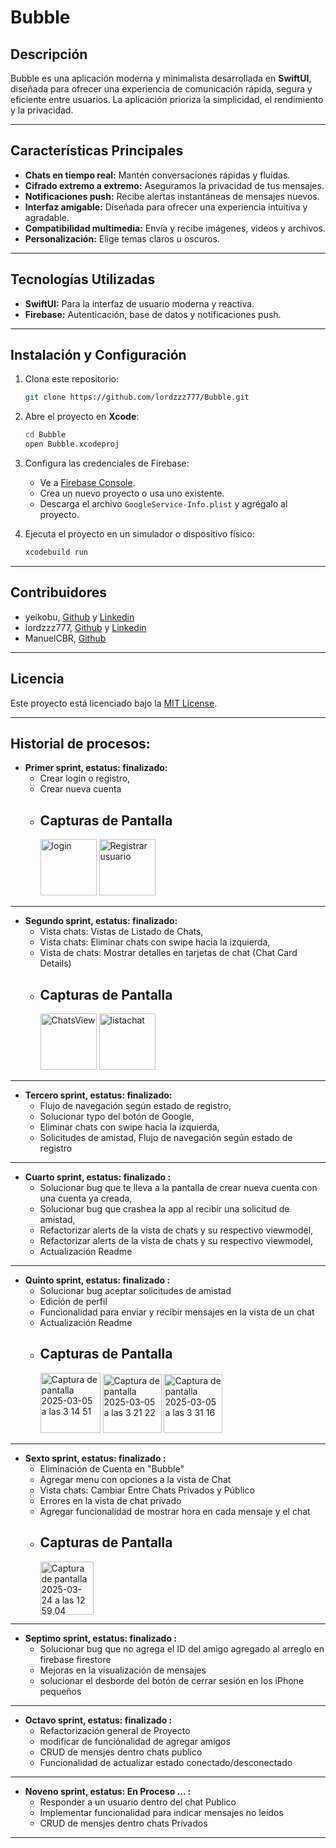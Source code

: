 # Bubble

## Descripción
Bubble es una aplicación moderna y minimalista desarrollada en **SwiftUI**, diseñada para ofrecer una experiencia de comunicación rápida, segura y eficiente entre usuarios. La aplicación prioriza la simplicidad, el rendimiento y la privacidad.

---

## Características Principales

- **Chats en tiempo real:** Mantén conversaciones rápidas y fluidas.
- **Cifrado extremo a extremo:** Aseguramos la privacidad de tus mensajes.
- **Notificaciones push:** Recibe alertas instantáneas de mensajes nuevos.
- **Interfaz amigable:** Diseñada para ofrecer una experiencia intuitiva y agradable.
- **Compatibilidad multimedia:** Envía y recibe imágenes, videos y archivos.
- **Personalización:** Elige temas claros u oscuros.

---

## Tecnologías Utilizadas

- **SwiftUI:** Para la interfaz de usuario moderna y reactiva.
- **Firebase:** Autenticación, base de datos y notificaciones push.
  
---

## Instalación y Configuración

1. Clona este repositorio:
   ```bash
   git clone https://github.com/lordzzz777/Bubble.git
   ```

2. Abre el proyecto en **Xcode**:
   ```bash
   cd Bubble
   open Bubble.xcodeproj
   ```
   
3. Configura las credenciales de Firebase:
   - Ve a [Firebase Console](https://console.firebase.google.com/).
   - Crea un nuevo proyecto o usa uno existente.
   - Descarga el archivo `GoogleService-Info.plist` y agrégalo al proyecto.

4. Ejecuta el proyecto en un simulador o dispositivo físico:
   ```bash
   xcodebuild run
   ```

---

## Contribuidores

- yeikobu, [Github](https://github.com/yeikobu) y [Linkedin](https://www.linkedin.com/in/jacob-aguilar-campos/overlay/about-this-profile/?lipi=urn%3Ali%3Apage%3Ad_flagship3_profile_view_base%3Bkqfp06aKQ92Qw9GLJqDagg%3D%3D)
- lordzzz777, [Github](https://github.com/lordzzz777) y [Linkedin](https://www.linkedin.com/in/esteban-pérez-castillejo-a79476333/?midToken=AQFoUW3wQ6lhOw&midSig=00uIzmNbyL9HE1&eid=na0p6l-m6peu2ao-y8&otpToken=MTMwMTFlZTcxNzJiYzljY2IwMmIwZmViNDExZGVmYjI4ZmM2ZDk0MDljYWM4YzZlN2JkYTAxNjc0YTVmNWNmYmY0ZGRkNmU3MThlNWNmZjk0MGZhYzhiMDI4NTRjM2RmNTUyM2YzMTdiNTc0OWRlNzhlOTgyMTIwY2QsMSwx&originalSubdomain=es)
- ManuelCBR, [Github](https://github.com/ManuelCBR)

---

## Licencia

Este proyecto está licenciado bajo la [MIT License](LICENSE).

---

## Historial de procesos:

- **Primer sprint, estatus: finalizado:**
    - Crear login o registro,
    - Crear nueva cuenta
    - ## Capturas de Pantalla
      <img width="90"  alt="login" src="https://github.com/user-attachments/assets/039ec655-a08c-49b9-bd82-44dc5cb38870" />
      <img width="90"  alt="Registrar usuario" src="https://github.com/user-attachments/assets/67a63285-05ce-4904-8e87-60fa455284a8" />
---     
- **Segundo sprint, estatus: finalizado:**
    - Vista chats: Vistas de Listado de Chats,
    - Vista chats: Eliminar chats con swipe hacia la izquierda,
    - Vista de chats: Mostrar detalles en tarjetas de chat (Chat Card Details)
    - ## Capturas de Pantalla
      <img width="90"  alt="ChatsView" src="https://github.com/user-attachments/assets/239da25f-7cf1-4c8a-9a92-cc9e36a7cd3a" />
      <img width="90" alt="listachat" src="https://github.com/user-attachments/assets/54b10476-ff57-4996-b418-029e3fa23730" />
---  
- **Tercero sprint, estatus: finalizado:**
    - Flujo de navegación según estado de registro,
    - Solucionar typo del botón de Google,
    - Eliminar chats con swipe hacia la izquierda,
    - Solicitudes de amistad, Flujo de navegación según estado de registro
---      
- **Cuarto sprint, estatus: finalizado :**
    - Solucionar bug que te lleva a la pantalla de crear nueva cuenta con una cuenta ya creada,
    - Solucionar bug que crashea la app al recibir una solicitud de amistad,
    - Refactorizar alerts de la vista de chats y su respectivo viewmodel,
    - Refactorizar alerts de la vista de chats y su respectivo viewmodel,
    - Actualización Readme
---
- **Quinto sprint, estatus: finalizado :**
    - Solucionar bug aceptar solicitudes de amistad
    - Edición de perfil
    - Funcionalidad para enviar y recibir mensajes en la vista de un chat
    - Actualización Readme
    - ## Capturas de Pantalla
      <img width="96" alt="Captura de pantalla 2025-03-05 a las 3 14 51" src="https://github.com/user-attachments/assets/2f0cea5e-36d1-4928-a35e-5bd31c70316a" />
      <img width="94" alt="Captura de pantalla 2025-03-05 a las 3 21 22" src="https://github.com/user-attachments/assets/4b393b6d-021e-4479-9ae3-8fe519674d3f" />
      <img width="94" alt="Captura de pantalla 2025-03-05 a las 3 31 16" src="https://github.com/user-attachments/assets/6a24d0c6-8971-45ca-a03b-a82062f382d3" />
---
- **Sexto sprint, estatus: finalizado :**
    - Eliminación de Cuenta en "Bubble"
    - Agregar menu con opciones a la vista de Chat
    - Vista chats: Cambiar Entre Chats Privados y Público
    - Errores en la vista de chat privado
    - Agregar funcionalidad de mostrar hora en cada mensaje y el chat
    - ## Capturas de Pantalla
      <img width="85" alt="Captura de pantalla 2025-03-24 a las 12 59 04" src="https://github.com/user-attachments/assets/e85d6473-ff82-4832-bb00-e33581c2ff3d" />
---
- **Septimo sprint, estatus: finalizado :**
    - Solucionar bug que no agrega el ID del amigo agregado al arreglo en firebase firestore
    - Mejoras en la visualización de mensajes
    - solucionar el desborde del botón de cerrar sesión en los iPhone pequeños
---     
- **Octavo sprint, estatus: finalizado :**
    - Refactorización general de Proyecto
    - modificar de funciónalidad de agregar amigos
    - CRUD de mensjes dentro chats publico
    - Funcionalidad de actualizar estado conectado/desconectado
---
- **Noveno sprint, estatus: En Proceso ... :**
    - Responder a un usuario dentro del chat Publico
    - Implementar funcionalidad para indicar mensajes no leídos
    - CRUD de mensjes dentro chats Privados

---

